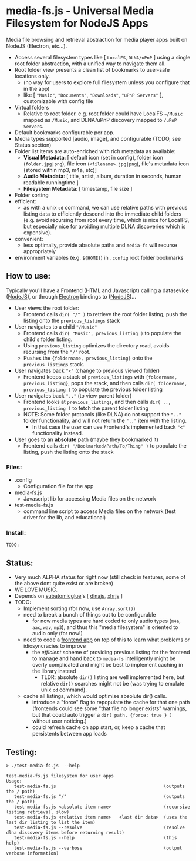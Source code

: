 # media-fs.js - Universal Media Filesystem for NodeJS Apps

Media file browsing and retrieval abstraction for media player apps built on NodeJS (Electron, etc...).  
- Access several filesystem types like [ `LocalFS`, `DLNA/uPnP` ] using a single root folder abstraction, with a unified way to navigate them all.
- Root folder view presents a clean list of bookmarks to user-safe locations only.  
  - (no way for users to explore full filesystem unless you configure that in the app)
  - like [ `"Music"`, `"Documents"`, `"Downloads"`, `"uPnP Servers"` ], customizable with config file
- Virtual folders
  - Relative to root folder.  e.g. root folder could have LocalFS `~/Music` mapped as `/Music`, and DLNA/uPnP discovery mapped to `/uPnP Servers`.  
- Default bookmarks configurable per app.
- Media types supported [audio, image], and configurable (TODO, see Status section)
- Folder list items are auto-enriched with rich metadata as available:
  - **Visual Metadata**:  [ default icon (set in config), folder icon (`folder.jpg|png`), file icon (`<filename>.jpg|png`), file's metadata icon (stored within mp3, m4a, etc)]
  - **Audio Metadata**: [ title, artist, album, duration in seconds, human readable runningtime ]
  - **Filesystem Metadata**: [ timestamp, file size ]
- Folder sorting
- efficient:
  - as with a unix `cd` command, we can use relative paths with previous listing data to efficiently descend into the immediate child folders (e.g. avoid recursing from root every time, which is nice for LocalFS, but especially nice for avoiding multiple DLNA discoveries which is expensive).
- convenient:
  - less optimally, provide absolute paths and `media-fs` will recurse appropriately
- environment variables (e.g. `${HOME}`) in `.config` root folder bookmarks
## How to use:
Typically you'll have a Frontend (HTML and Javascript) calling a datasevice ([NodeJS](https://nodejs.org/en/)), or through [Electron](https://www.electronjs.org/) bindings to ([NodeJS](https://nodejs.org/en/))...

- User views the root folder:
  - Frontend calls `dir( "/" )` to retrieve the root folder listing, push the listing onto the `previous_listings` stack
- User navigates to a child `"/Music"`
  - Frontend calls `dir( "Music", previous_listing )` to populate the child's folder listing.
  - Using `previous_listing` optimizes the directory read, avoids recursing from the `"/"` root.
  - Pushes the `{foldername, previous_listing}` onto the `previous_listings` stack.
- User navigates back `"<"` (change to previous viewed folder)
  - Frontend keeps a stack of `previous_listings` with `{foldername, previous_listing}`, pops the stack, and then calls `dir( foldername, previous_listing )` to populate the previous folder listing
- User navigates back `".."` (to view parent folder)
  - Frontend looks at `previous_listings`, and then calls `dir( .., previous_listing )` to fetch the parent folder listing
  - NOTE: Some folder protocols (like DLNA) do not support the  `".."` folder functionality, and will not return the `".."` item with the listing.
    - In that case the user can use Frontend's implemented back `"<"` functionality instead.
- User goes to an **absolute** path (maybe they bookmarked it)
  - Frontend calls `dir( "/Bookmarked/Path/To/Thing" )` to populate the listing, push the listing onto the stack

### Files:
- .config
  - Configuration file for the app
- media-fs.js
  - Javascript lib for accessing Media files on the network
- test-media-fs.js
  - command line script to access Media files on the network (test driver for the lib, and educational)

### Install:
```
TODO:
```

## Status:
- Very much ALPHA status for right now (still check in features, some of the above dont quite exist or are broken)
- WE LOVE MUSIC.
- Depends on [subatomicglue](https://github.com/subatomicglue)'s [ [dlnajs](https://github.com/subatomicglue/dlnajs), [xhrjs](https://github.com/subatomicglue/xhrjs) ]
- TODO:
  - Implement sorting (for now, use `Array.sort()`)
  - need to break a bunch of things out to be configurable
    - for now media types are hard coded to only audio types (`m4a`, `aac`, `wav`, `mp3`), and thus this "media filesystem" is oriented to audio only (for now!)
  - need to code a [frontend app](https://github.com/subatomicglue/flaming-monkey-head-musicplayer) on top of this to learn what problems or idiosyncracies to improve
    - the *efficient* scheme of providing previous listing for the frontend to manage and hand back to `media-fs` intelligently might be overly complicated and might be best to implement caching in the library instead
      - TLDR: absolute `dir()` listing are well implemented here, but relative `dir()` searches might not be (was trying to emulate unix `cd` command).
  - cache all listings, which would optimise absolute dir() calls. 
    - introduce a "force" flag to repopulate the cache for that one path (frontends could see some "that file no longer exists" warnings, but that could auto trigger a `dir( path, {force: true } )` without user noticing.)
    - could refresh cache on app start, or, keep a cache that persistents between app loads

## Testing:
```
> ./test-media-fs.js  --help

test-media-fs.js filesystem for user apps
Usage:
   test-media-fs.js                                         (outputs the / path)
   test-media-fs.js "/"                                     (outputs the / path)
   test-media-fs.js <absolute item name>                    (recursive listing retrieval, slow)
   test-media-fs.js <relative item name>   <last dir data>  (uses the last dir listing to list the item)
   test-media-fs.js --resolve                               (resolve dlna discovery items before returning result)
   test-media-fs.js --help                                  (this help)
   test-media-fs.js --verbose                               (output verbose information)
```

